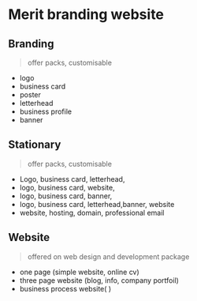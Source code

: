 # Merit branding website

 
## Branding

> offer packs, customisable

- logo
- business card
- poster
- letterhead
- business profile
- banner

## Stationary

> offer packs, customisable

- Logo, business card, letterhead,
- logo, business card, website,
- logo, business card, banner,
- logo, business card, letterhead,banner, website
- website, hosting, domain, professional email

## Website

> offered on web design and development package

- one page (simple website, online cv)
- three page website (blog, info, company portfoil)
- business process website( )
